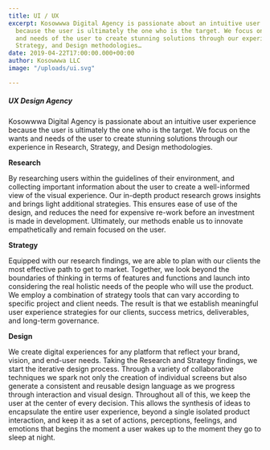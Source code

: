 ```yaml
---
title: UI / UX
excerpt: Kosowwwa Digital Agency is passionate about an intuitive user experience
  because the user is ultimately the one who is the target. We focus on the wants
  and needs of the user to create stunning solutions through our experience in Research,
  Strategy, and Design methodologies…
date: 2019-04-22T17:00:00.000+00:00
author: Kosowwwa LLC
image: "/uploads/ui.svg"

---
```

##### UX Design Agency

Kosowwwa Digital Agency is passionate about an intuitive user experience because the user is ultimately the one who is the target. We focus on the wants and needs of the user to create stunning solutions through our experience in Research, Strategy, and Design methodologies.

**Research**

By researching users within the guidelines of their environment, and collecting important information about the user to create a well-informed view of the visual experience. Our in-depth product research grows insights and brings light additional strategies. This ensures ease of use of the design, and reduces the need for expensive re-work before an investment is made in development. Ultimately, our methods enable us to innovate empathetically and remain focused on the user.

**Strategy**

Equipped with our research findings, we are able to plan with our clients the most effective path to get to market. Together, we look beyond the boundaries of thinking in terms of features and functions and launch into considering the real holistic needs of the people who will use the product. We employ a combination of strategy tools that can vary according to specific project and client needs. The result is that we establish meaningful user experience strategies for our clients, success metrics, deliverables, and long-term governance.

**Design**

We create digital experiences for any platform that reflect your brand, vision, and end-user needs. Taking the Research and Strategy findings, we start the iterative design process. Through a variety of collaborative techniques we spark not only the creation of individual screens but also generate a consistent and reusable design language as we progress through interaction and visual design. Throughout all of this, we keep the user at the center of every decision. This allows the synthesis of ideas to encapsulate the entire user experience, beyond a single isolated product interaction, and keep it as a set of actions, perceptions, feelings, and emotions that begins the moment a user wakes up to the moment they go to sleep at night.
